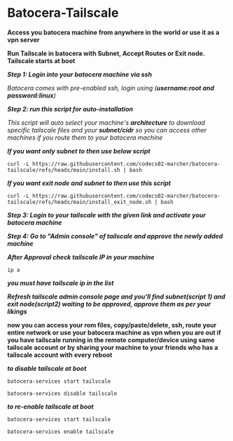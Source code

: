 # Batocera-Tailscale

**Access you batocera machine from anywhere in the world or use it as a vpn server**

**Run Tailscale in batocera with Subnet, Accept Routes or Exit node. Tailscale starts at boot**

***Step 1: Login into your batocera machine via ssh***

*Batocera comes with pre-enabled ssh, login using (**username:root and password:linux**)*

***Step 2: run this script for auto-installation***

*This script will auto select your machine's **architecture** to download specific tailscale files and your **subnet/cidr** so you can access other machines if you route them to your batocera machine*

***If you want only subnet to then use below script***

    curl -L https://raw.githubusercontent.com/codecs02-marcher/batocera-tailscale/refs/heads/main/install.sh | bash

***If you want exit node and subnet to then use this script***

    curl -L https://raw.githubusercontent.com/codecs02-marcher/batocera-tailscale/refs/heads/main/install_exit_node.sh | bash

***Step 3: Login to your tailscale with the given link and activate your batocera machine***

***Step 4: Go to "Admin console" of tailscale and approve the newly added machine***

***After Approval check tailscale IP in your machine***

    ip a

***you must have tailscale ip in the list***

***Refresh tailscale admin console page and you'll find **subnet**(script 1) and **exit node**(script2) waiting to be approved, approve them as per your likings***

**now you can access your rom files, copy/paste/delete, ssh, route your entire network or use your batocera machine as vpn when you are out if you have tailscale running in the remote computer/device using same tailscale account or by sharing your machine to your friends who has a tailscale account with every reboot**

***to disable tailscale at boot***

    batocera-services start tailscale
    
    batocera-services disable tailscale

***to re-enable tailscale at boot***
    
    batocera-services start tailscale
    
    batocera-services enable tailscale

